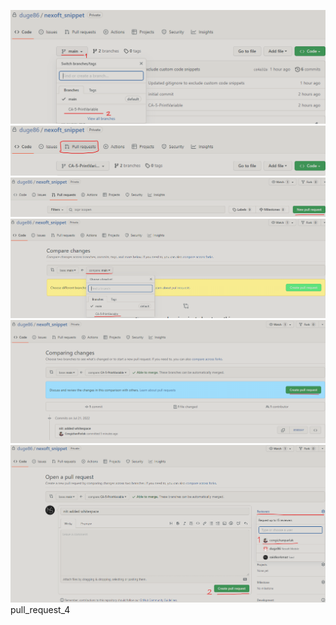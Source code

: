 ![](images/pull_request_1.png)
![](images/pull_request_2.png)
![](images/pull_request_3.png)
![](images/pull_request_4.png)
![](images/pull_request_5.png)
![](images/pull_request_6.png)
pull_request_4